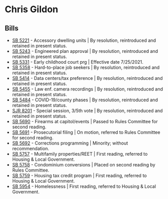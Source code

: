 # Chris Gildon
## Bills
* [SB 5221](/bill/2021-22/sb/5221/) - Accessory dwelling units | By resolution, reintroduced and retained in present status.
* [SB 5243](/bill/2021-22/sb/5243/) - Engineered plan approval | By resolution, reintroduced and retained in present status.
* [SB 5331](/bill/2021-22/sb/5331/) - Early childhood court prg | Effective date 7/25/2021.
* [SB 5358](/bill/2021-22/sb/5358/) - Hard-to-place job seekers | By resolution, reintroduced and retained in present status.
* [SB 5414](/bill/2021-22/sb/5414/) - Data centers/tax preference | By resolution, reintroduced and retained in present status.
* [SB 5455](/bill/2021-22/sb/5455/) - Law enf. camera recordings | By resolution, reintroduced and retained in present status.
* [SB 5484](/bill/2021-22/sb/5484/) - COVID-19/county phases | By resolution, reintroduced and retained in present status.
* [SJR 8201](/bill/2021-22/sjr/8201/) - Special session, 3/5th vote | By resolution, reintroduced and retained in present status.
* [SB 5690](/bill/2021-22/sb/5690/) - Firearms at capitol/events | Passed to Rules Committee for second reading.
* [SB 5691](/bill/2021-22/sb/5691/) - Prosecutorial filing | On motion, referred to Rules Committee for second reading.
* [SB 5692](/bill/2021-22/sb/5692/) - Corrections programming | Minority; without recommendation.
* [SB 5757](/bill/2021-22/sb/5757/) - Multifamily properties/REET | First reading, referred to Housing & Local Government.
* [SB 5758](/bill/2021-22/sb/5758/) - Condominium conversions | Placed on second reading by Rules Committee.
* [SB 5759](/bill/2021-22/sb/5759/) - Housing tax credit program | First reading, referred to Housing & Local Government.
* [SB 5954](/bill/2021-22/sb/5954/) - Homelessness | First reading, referred to Housing & Local Government.
